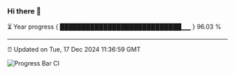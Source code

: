 ### Hi there 👋

⏳ Year progress { ████████████████████████████▁▁ } 96.03 %

---

⏰ Updated on Tue, 17 Dec 2024 11:36:59 GMT

![Progress Bar CI](https://github.com/IshwaranRudhara/GIT-ACTION/workflows/Progress%20Bar%20CI/badge.svg)
